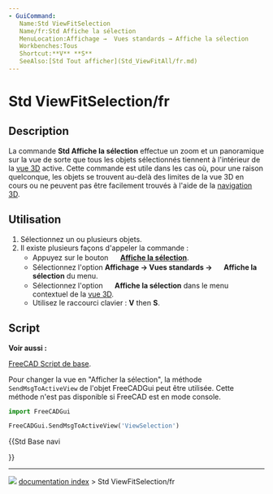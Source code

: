 ```yaml
---
- GuiCommand:
   Name:Std ViewFitSelection
   Name/fr:Std Affiche la sélection
   MenuLocation:Affichage →  Vues standards → Affiche la sélection
   Workbenches:Tous
   Shortcut:**V** **S**
   SeeAlso:[Std Tout afficher](Std_ViewFitAll/fr.md)
---
```


# Std ViewFitSelection/fr



## Description

La commande **Std Affiche la sélection** effectue un zoom et un panoramique sur la vue de sorte que tous les objets sélectionnés tiennent à l\'intérieur de la [vue 3D](3D_view/fr.md) active. Cette commande est utile dans les cas où, pour une raison quelconque, les objets se trouvent au-delà des limites de la vue 3D en cours ou ne peuvent pas être facilement trouvés à l\'aide de la [navigation 3D](Mouse_navigation/fr.md).



## Utilisation

1.  Sélectionnez un ou plusieurs objets.
2.  Il existe plusieurs façons d\'appeler la commande :
    -   Appuyez sur le bouton **<img src="images/Std_ViewFitSelection.svg" width=16px> [Affiche la sélection](Std_ViewFitSelection/fr.md)**.
    -   Sélectionnez l\'option **Affichage →  Vues standards → <img src="images/Std_ViewFitSelection.svg" width=16px> Affiche la sélection** du menu.
    -   Sélectionnez l\'option **<img src="images/Std_ViewFitSelection.svg" width=16px> Affiche la sélection** dans le menu contextuel de la [vue 3D](3D_view/fr.md).
    -   Utilisez le raccourci clavier : **V** then **S**.



## Script


**Voir aussi :**

[FreeCAD Script de base](FreeCAD_Scripting_Basics/fr.md).

Pour changer la vue en \"Afficher la sélection\", la méthode `SendMsgToActiveView` de l\'objet FreeCADGui peut être utilisée. Cette méthode n\'est pas disponible si FreeCAD est en mode console.


```python
import FreeCADGui

FreeCADGui.SendMsgToActiveView('ViewSelection')
```





{{Std Base navi

}}



---
![](images/Button_right.svg) [documentation index](../README.md) > Std ViewFitSelection/fr
